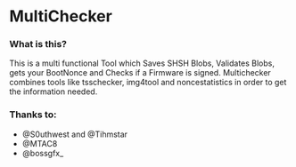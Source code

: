 # MultiChecker
### What is this?
This is a multi functional Tool which Saves SHSH Blobs, Validates Blobs, gets your BootNonce and Checks if a Firmware is signed. Multichecker combines tools like tsschecker, img4tool and noncestatistics in order to get the information needed.


### Thanks to:
- @S0uthwest and @Tihmstar
- @MTAC8
- @bossgfx_
